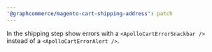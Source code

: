 ```yaml
---
'@graphcommerce/magento-cart-shipping-address': patch
---
```


In the shipping step show errors with a `<ApolloCartErrorSnackbar />` instead of a `<ApolloCartErrorAlert />`.
